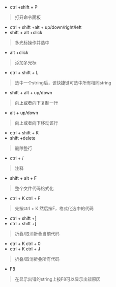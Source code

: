 - ctrl +shift + P
> 打开命令面板
- ctrl + shift +alt + up/down/right/left
- shift + alt +click
> 多光标操作并选中
- alt +click
> 添加多光标
- ctrl + shift + L
> 选中一个string后，该快捷键可选中所有相同string
- shift + alt + up/down
> 向上或者向下复制一行
- alt + up/down
> 向上或者向下移动该行
- ctrl + shift + K
- shift +delete
> 删除整行
- ctrl + /
> 注释
- shift + alt + F
> 整个文件代码格式化
- ctrl + K ctrl + F
> 先按ctrl + K 然后按F，格式化选中的代码
- ctrl + shift +[
- ctrl + shift +]
> 折叠/取消折叠当前代码
- ctrl + K ctrl + 0
- ctrl + K ctrl + J
> 折叠/取消折叠所有代码
- F8
> 在显示出错的string上按F8可以显示出错原因